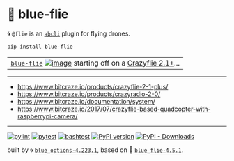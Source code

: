 # 🦋 blue-flie

🌀 `@flie` is an [`abcli`](https://github.com/kamangir/awesome-bash-cli) plugin for flying drones.

```bash
pip install blue-flie
```

|   |
| --- |
| [`blue-flie`](#) [![image](https://www.bitcraze.io/images/documentation/overview/system_overview.jpg)](#) starting off on a [Crazyflie 2.1+](https://www.bitcraze.io/products/crazyflie-2-1-plus/)... |

---

- https://www.bitcraze.io/products/crazyflie-2-1-plus/
- https://www.bitcraze.io/products/crazyradio-2-0/
- https://www.bitcraze.io/documentation/system/
- https://www.bitcraze.io/2017/07/crazyflie-based-quadcopter-with-raspberrypi-camera/

---


[![pylint](https://github.com/kamangir/blue-flie/actions/workflows/pylint.yml/badge.svg)](https://github.com/kamangir/blue-flie/actions/workflows/pylint.yml) [![pytest](https://github.com/kamangir/blue-flie/actions/workflows/pytest.yml/badge.svg)](https://github.com/kamangir/blue-flie/actions/workflows/pytest.yml) [![bashtest](https://github.com/kamangir/blue-flie/actions/workflows/bashtest.yml/badge.svg)](https://github.com/kamangir/blue-flie/actions/workflows/bashtest.yml) [![PyPI version](https://img.shields.io/pypi/v/blue-flie.svg)](https://pypi.org/project/blue-flie/) [![PyPI - Downloads](https://img.shields.io/pypi/dd/blue-flie)](https://pypistats.org/packages/blue-flie)

built by 🌀 [`blue_options-4.223.1`](https://github.com/kamangir/awesome-bash-cli), based on 🦋 [`blue_flie-4.5.1`](https://github.com/kamangir/blue-flie).
